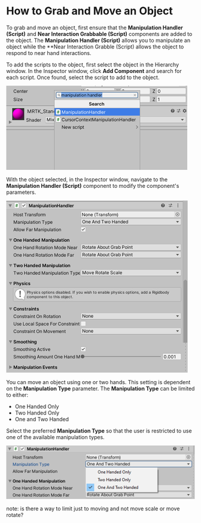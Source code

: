 # How to Grab and Move an Object

To grab and move an object, first ensure that the **Manipulation Handler (Script)** and **Near Interaction Grabbable (Script)** components are added to the object. The **Manipulation Handler (Script)** allows you to manipulate an object while the **Near Interaction Grabble (Script) allows the object to respond to near hand interactions.

To add the scripts to the object, first select the object in the Hierarchy window. In the Inspector window, click **Add Component** and search for each script. Once found, select the script to add to the object.

![Add Manipulation Handler Script component](../../../.gitbook/assets/how_to_grab_and_move_an_object/manipulation_handler.PNG)

With the object selected, in the Inspector window, navigate to the **Manipulation Handler (Script)** component to modify the component's parameters.

![Manipulation Handler Parameters](../../../.gitbook/assets/how_to_grab_and_move_an_object/manipulation_handler_parameters.PNG)

You can move an object using one or two hands. This setting is dependent on the **Manipulation Type** parameter. The **Manipulation Type** can be limited to either:
- One Handed Only
- Two Handed Only
- One and Two Handed

Select the preferred **Manipulation Type** so that the user is restricted to use one of the available manipulation types.

![Manipulation Type](../../../.gitbook/assets/how_to_grab_and_move_an_object/manipulation_type.PNG)

note: is there a way to limit just to moving and not move scale or move rotate?